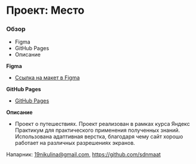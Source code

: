 # Проект: Место

### Обзор

* Figma
* GitHub Pages
* Описание

**Figma**

* [Ссылка на макет в Figma](https://www.figma.com/file/2cn9N9jSkmxD84oJik7xL7/JavaScript.-Sprint-4?node-id=0%3A1)



**GitHub Pages**

* [GitHub Pages](https://aldukhov.github.io/mesto-project/)

**Описание**

* Проект о путешествиях. Проект реализован в рамках курса Яндекс Практикум для практического применения полученных знаний. Использована адаптивная верстка, благодаря чему сайт хорошо работает на различных разрешениях экранов.

Напарник: 19nikulina@gmail.com, https://github.com/sdnmaat